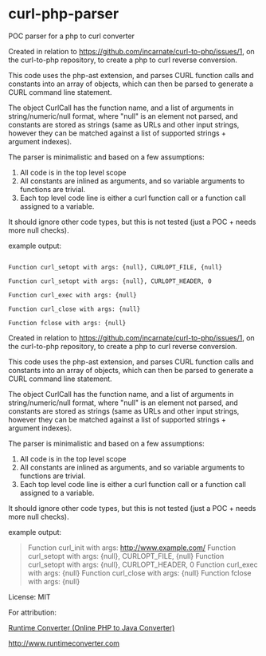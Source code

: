 # curl-php-parser
POC parser for a php to curl converter


Created in relation to https://github.com/incarnate/curl-to-php/issues/1, on the curl-to-php repository, to create a php to curl reverse conversion.

This code uses the php-ast extension, and parses CURL function calls and constants into an array of objects, which can then be parsed to generate a CURL command line statement.

The object CurlCall has the function name, and a list of arguments in string/numeric/null format, where "null" is an element not parsed, and constants are stored as strings (same as URLs and other input strings, however they can be matched against a list of supported strings + argument indexes).

The parser is minimalistic and based on a few assumptions:
1) All code is in the top level scope
2) All constants are inlined as arguments, and so variable arguments to functions are trivial.
3) Each top level code line is either a curl function call or a function call assigned to a variable.

It should ignore other code types, but this is not tested (just a POC + needs more null checks).

example output:

```Function curl_init with args: http://www.example.com/

Function curl_setopt with args: {null}, CURLOPT_FILE, {null}

Function curl_setopt with args: {null}, CURLOPT_HEADER, 0

Function curl_exec with args: {null}

Function curl_close with args: {null}

Function fclose with args: {null}
```


Created in relation to https://github.com/incarnate/curl-to-php/issues/1, on the curl-to-php repository, to create a php to curl reverse conversion.

This code uses the php-ast extension, and parses CURL function calls and constants into an array of objects, which can then be parsed to generate a CURL command line statement.

The object CurlCall has the function name, and a list of arguments in string/numeric/null format, where "null" is an element not parsed, and constants are stored as strings (same as URLs and other input strings, however they can be matched against a list of supported strings + argument indexes).

The parser is minimalistic and based on a few assumptions:
1) All code is in the top level scope
2) All constants are inlined as arguments, and so variable arguments to functions are trivial.
3) Each top level code line is either a curl function call or a function call assigned to a variable.

It should ignore other code types, but this is not tested (just a POC + needs more null checks).

example output:
> Function curl_init with args: http://www.example.com/
> Function curl_setopt with args: {null}, CURLOPT_FILE, {null}
> Function curl_setopt with args: {null}, CURLOPT_HEADER, 0
> Function curl_exec with args: {null}
> Function curl_close with args: {null}
> Function fclose with args: {null}

License: MIT

For attribution:

[Runtime Converter (Online PHP to Java Converter)](http://www.runtimeconverter.com)

http://www.runtimeconverter.com
